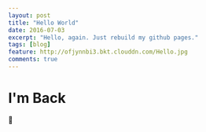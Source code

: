 ```yaml
---
layout: post
title: "Hello World"
date: 2016-07-03
excerpt: "Hello, again. Just rebuild my github pages."
tags: [blog]
feature: http://ofjynnbi3.bkt.clouddn.com/Hello.jpg
comments: true
---
```


# I'm Back

:new_moon_with_face:
